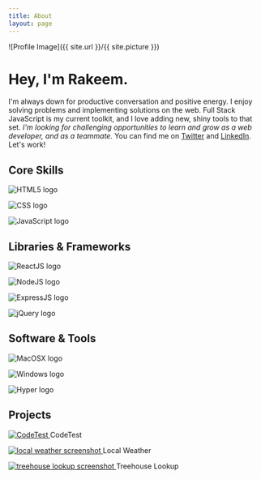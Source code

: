 ```yaml
---
title: About
layout: page
---
```

![Profile Image]({{ site.url }}/{{ site.picture }})

<h1>Hey, I'm Rakeem.</h1>

<p>I'm always down for productive conversation and positive energy. I enjoy solving problems and implementing solutions on the web. Full Stack JavaScript is my current toolkit, and I love adding new, shiny tools to that set. <em>I'm looking for challenging opportunities to learn and grow as a web developer, and as a teammate. </em>You can find me on <a href='https://www.twitter.com/rthom4s'>Twitter</a> and <a href='https://www.linkedin.com/in/rakeemthomas/'>LinkedIn</a>. Let's work!</p>

<h2>Core Skills</h2>
<div class="grid-wrapper">
	<div>
		<p>
			<img src="/assets/logos/html-5.svg" alt="HTML5 logo" title="HTML"/>
		</p>
	</div>
	<div>
		<p>
			<img src="/assets/logos/css-3.svg" alt="CSS logo" title="CSS"/>
		</p>
	</div>
	<div>
		<p>
			<img src="/assets/logos/javascript.svg" alt="JavaScript logo" title="JavaScript"/>
		</p>
	</div>
</div>
<h2>Libraries & Frameworks</h2>
<div class="grid-wrapper">
	<div>
		<p>
			<img src="/assets/logos/react.svg" alt="ReactJS logo" title="ReactJS" />
		</p>
	</div>
	<div>
		<p>
			<img src="/assets/logos/nodejs-icon.svg" alt="NodeJS logo" title="NodeJS"/>
		</p>
	</div>
	<div>
		<p>
			<img src="/assets/logos/express.svg" alt="ExpressJS logo" title="ExpressJS"/>
		</p>
	</div>
	<div>
		<p>
			<img src="/assets/logos/jquery.svg" alt="jQuery logo" title="jQuery"/>
		</p>
	</div>
</div>

<h2>Software & Tools</h2>
<div class="grid-wrapper">
	<div>
		<p>
			<img src="/assets/logos/macosx.svg" alt="MacOSX logo" title="MacOSX"/>
		</p>
	</div>
	<div>
		<p>
			<img src="/assets/logos/microsoft-windows.svg" alt="Windows logo" title="Windows"/>
		</p>
	</div>
	<div>
		<p>
			<img src="/assets/logos/hyper.svg" alt="Hyper logo" title="Hyper"/>
		</p>
	</div>
</div>
<h2>Projects</h2>

<div class="project-wrapper">
<div>
		<p class="center">
			<a href="https://github.com/rthomas29/CodeTest">
				<img src="/assets/images/CodeTestSS.png" alt="CodeTest" />
			</a>
				CodeTest
		</p>
	</div>
	<div>
		<p class="center">
			<a href="https://github.com/rthomas29/local-weather">
				<img src="/assets/images/local-weather-screenshot.png" alt="local weather screenshot" />
			</a>
				Local Weather
		</p>
	</div>
		<div>
		<p class="center">
			<a href="https://github.com/rthomas29/treehouse-lookup">
				<img src="/assets/images/treehouse-lookup-screenshot.png" alt="treehouse lookup screenshot" />
			</a>
				Treehouse Lookup
		</p>
	</div>
</div>